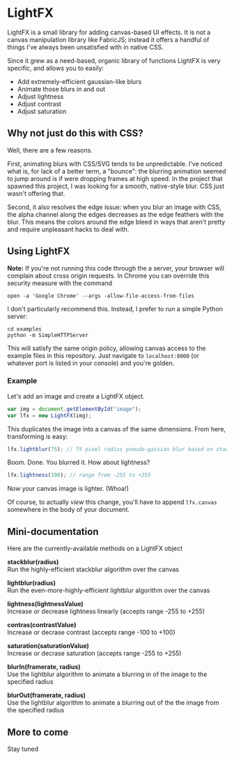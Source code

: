 # LightFX 

LightFX is a small library for adding canvas-based UI effects. It is not a canvas manipulation library like FabricJS; instead it offers a handful of things I've always been unsatisfied with in native CSS.

Since it grew as a need-based, organic library of functions LightFX is very specific, and allows you to easily:

* Add extremely-efficient gaussian-like blurs
* Animate those blurs in and out
* Adjust lightness
* Adjust contrast
* Adjust saturation

## Why not just do this with CSS?

Well, there are a few reasons. 

First, animating blurs with CSS/SVG tends to be unpredictable. I've noticed what is, for lack of a better term, a "bounce": the blurring animation seemed to jump around is if were dropping frames at high speed. In the project that spawned this project, I was looking for a smooth, native-style blur. CSS just wasn't offering that.

Second, it also resolves the edge issue: when you blur an image with CSS, the alpha channel along the edges decreases as the edge feathers with the blur. This means the colors around the edge bleed in ways that aren't pretty and require unpleasant hacks to deal with.

## Using LightFX 

**Note:** If you're not running this code through the a server, your browser will complain about cross origin requests. In Chrome you can override this security measure with the command 

    open -a 'Google Chrome' --args -allow-file-access-from-files

I don't particularly recommend this. Instead, I prefer to run a simple Python server:

    cd examples
    python -m SimpleHTTPServer

This will satisfy the same origin policy, allowing canvas access to the example files in this repository. Just navigate to `localhost:8000` (or whatever port is listed in your console) and you're golden. 

### Example

Let's add an image and create a LightFX object.

```js
var img = document.getElementById("image");
var lfx = new LightFX(img);
```

This duplicates the image into a canvas of the same dimensions. From here, transforming is easy:

```js
lfx.lightblur(75); // 75 pixel radius pseudo-gassian blur based on stackblur
```

Boom. Done. You blurred it. How about lightness?

```js
lfx.lightness(100); // range from -255 to +255
```

Now your canvas image is lighter. (Whoa!)

Of course, to actually *view* this change, you'll have to append `lfx.canvas` somewhere in the body of your document.

## Mini-documentation

Here are the currently-available methods on a LightFX object

**stackblur(radius)**  
Run the highly-efficient stackblur algorithm over the canvas  

**lightblur(radius)**  
Run the even-more-highly-efficient lightblur algorithm over the canvas  

**lightness(lightnessValue)**   
Increase or decrease lightness linearly (accepts range -255 to +255)  

**contras(contrastValue)**  
Increase or decrase contrast (accepts range -100 to +100)  

**saturation(saturationValue)**  
Increase or decrase saturation (accepts range -255 to +255)

**blurIn(framerate, radius)**  
Use the lightblur algorithm to animate a blurring in of the image to the specified radius

**blurOut(framerate, radius)**  
Use the lightblur algorithm to animate a blurring out of the the image from the specified radius

## More to come

Stay tuned
